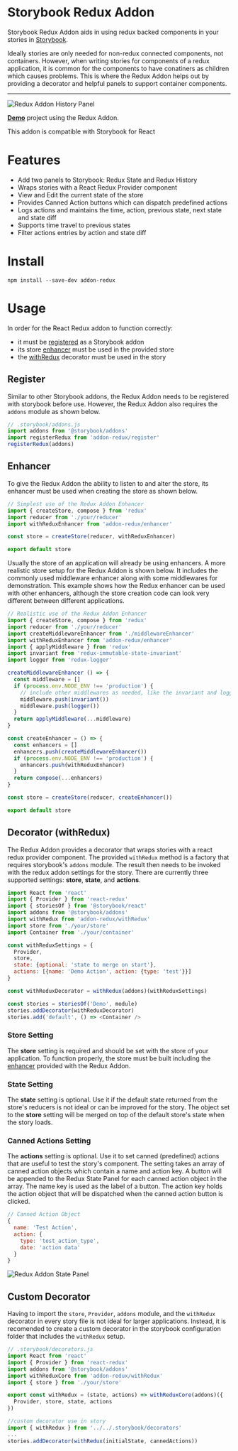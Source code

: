 # Storybook Redux Addon

Storybook Redux Addon aids in using redux backed components in your stories in [Storybook](https://storybook.js.org).

Ideally stories are only needed for non-redux connected components, not containers.  However, when writing stories for components of a redux application, it is common for the components to have conatiners as children which causes problems.  This is where the Redux Addon helps out by providing a decorator and helpful panels to support container components.

---

![Redux Addon History Panel](docs/addon-redux-history-panel.png?v=1)

[__Demo__](https://github.com/frodare/addon-redux-example) project using the Redux Addon.

This addon is compatible with Storybook for React

# Features

- Add two panels to Storybook: Redux State and Redux History
- Wraps stories with a React Redux Provider component
- View and Edit the current state of the store
- Provides Canned Action buttons which can dispatch predefined actions
- Logs actions and maintains the time, action, previous state, next state and state diff
- Supports time travel to previous states
- Filter actions entries by action and state diff

# Install

```
npm install --save-dev addon-redux
```

# Usage

In order for the React Redux addon to function correctly:
- it must be [registered](#register) as a Storybook addon
- its store [enhancer](#enhancer) must be used in the provided store
- the [withRedux](#decorator-withredux) decorator must be used in the story

## Register

Similar to other Storybook addons, the Redux Addon needs to be registered with storybook before use.
However, the Redux Addon also requires the `addons` module as shown below.

```js
// .storybook/addons.js
import addons from '@storybook/addons'
import registerRedux from 'addon-redux/register'
registerRedux(addons)
```

## Enhancer

To give the Redux Addon the ability to listen to and alter the store, its enhancer must be used when creating the store as shown below.

```js
// Simplest use of the Redux Addon Enhancer
import { createStore, compose } from 'redux'
import reducer from './your/reducer'
import withReduxEnhancer from 'addon-redux/enhancer'

const store = createStore(reducer, withReduxEnhancer)

export default store
```

Usually the store of an application will already be using enhancers. A more realistic store setup for the Redux Addon is shown below.
It includes the commonly used middleware enhancer along with some middlewares for demonstration.
This example shows how the Redux enhancer can be used with other enhancers, although the store creation code can look very different between different applications.

```js
// Realistic use of the Redux Addon Enhancer
import { createStore, compose } from 'redux'
import reducer from './your/reducer'
import createMiddlewareEnhancer from './middlewareEnhancer'
import withReduxEnhancer from 'addon-redux/enhancer'
import { applyMiddleware } from 'redux'
import invariant from 'redux-immutable-state-invariant'
import logger from 'redux-logger'

createMiddlewareEnhancer () => {
  const middleware = []
  if (process.env.NODE_ENV !== 'production') {
    // include other middlewares as needed, like the invariant and logger middlewares
    middleware.push(invariant())
    middleware.push(logger())
  }
  return applyMiddleware(...middleware)
}

const createEnhancer = () => {
  const enhancers = []
  enhancers.push(createMiddlewareEnhancer())
  if (process.env.NODE_ENV !== 'production') {
    enhancers.push(withReduxEnhancer)
  }
  return compose(...enhancers)
}

const store = createStore(reducer, createEnhancer())

export default store
```

## Decorator (withRedux)

The Redux Addon provides a decorator that wraps stories with a react redux provider component.
The provided `withRedux` method is a factory that requires storybook's `addons` module.
The result then needs to be invoked with the redux addon settings for the story.
There are currently three supported settings: __store__, __state__, and __actions__.

```js
import React from 'react'
import { Provider } from 'react-redux'
import { storiesOf } from '@storybook/react'
import addons from '@storybook/addons'
import withRedux from 'addon-redux/withRedux'
import store from './your/store'
import Container from './your/container'

const withReduxSettings = {
  Provider,
  store,
  state: {optional: 'state to merge on start'},
  actions: [{name: 'Demo Action', action: {type: 'test'}}]
}

const withReduxDecorator = withRedux(addons)(withReduxSettings)

const stories = storiesOf('Demo', module)
stories.addDecorator(withReduxDecorator)
stories.add('default', () => <Container />
```

### Store Setting
The __store__ setting is required and should be set with the store of your application.
To function properly, the store must be built including the [enhancer](#enhancer) provided with the Redux Addon.

### State Setting
The __state__ setting is optional. Use it if the default state returned from the store's reducers is not ideal or can be improved for the story.
The object set to the __store__ setting will be merged on top of the default store's state when the story loads.

### Canned Actions Setting
The __actions__ setting is optional. Use it to set canned (predefined) actions that are useful to test the story's component.
The setting takes an array of canned action objects which contain a name and action key.
A button will be appended to the Redux State Panel for each canned action object in the array.
The name key is used as the label of a button.
The action key holds the action object that will be dispatched when the canned action button is clicked.

```js
// Canned Action Object
{
  name: 'Test Action',
  action: {
    type: 'test_action_type',
    date: 'action data'
  }
}

```

![Redux Addon State Panel](docs/addon-redux-state-panel.png?v=1)

## Custom Decorator

Having to import the `store`, `Provider`, `addons` module, and the `withRedux` decorator in every story file is not ideal for larger applications.  Instead, it is recomended to create a custom decorator in the storybook configuration folder that includes the `withRedux` setup.

```js
// .storybook/decorators.js
import React from 'react'
import { Provider } from 'react-redux'
import addons from '@storybook/addons'
import withReduxCore from 'addon-redux/withRedux'
import { store } from './your/store'

export const withRedux = (state, actions) => withReduxCore(addons)({
  Provider, store, state, actions
})
```

```js
//custom decorator use in story
import { withRedux } from '../../.storybook/decorators'
...
stories.addDecorator(withRedux(initialState, cannedActions))
```
